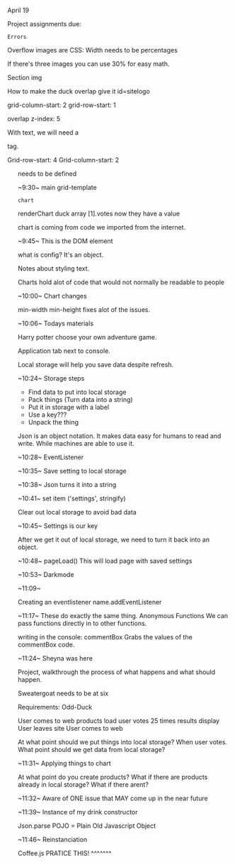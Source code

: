 April 19

Project assignments due: 

    Errors
Overflow images are CSS:
Width needs to be percentages

If there's three images you can use 30% for easy math.

Section img

How to make the duck overlap
give it id=sitelogo

grid-column-start: 2
grid-row-start: 1

overlap
z-index: 5

With text, we will need a <p> tag.

Grid-row-start: 4
Grid-column-start: 2

<ul> needs to be defined

~9:30~
main
grid-template

    chart
renderChart
duck array [1].votes
now they have a value

chart is coming from code we imported from the internet.

~9:45~
This is the DOM element

what is config? It's an object.

Notes about styling text.

Charts hold alot of code that would not normally be readable to people

~10:00~ Chart changes

min-width
min-height
fixes alot of the issues.





~10:06~ Todays materials

Harry potter choose your own adventure game.
<!-- Goosebumps, choose your own adventure. -->

Application tab next to console. 

Local storage will help you save data despite refresh.

~10:24~ Storage steps
- Find data to put into local storage
- Pack things (Turn data into a string)
- Put it in storage with a label
- Use a key???
- Unpack the thing

Json is an object notation.
It makes data easy for humans to read and write. While machines are able to use it.

~10:28~ EventListener

~10:35~ Save setting to local storage

~10:38~ Json turns it into a string

~10:41~ set item ('settings', stringify)

Clear out local storage to avoid bad data

~10:45~ Settings is our key

After we get it out of local storage, we need to turn it back into an object.

~10:48~ pageLoad()
This will load page with saved settings

~10:53~ Darkmode


~11:09~

Creating an eventlistener
name.addEventListener

~11:17~ These do exactly the same thing.
Anonymous Functions
We can pass functions directly in to other functions.

writing in the console: commentBox
Grabs the values of the commentBox code.

~11:24~ Sheyna was here



Project, walkthrough the process of what happens and what should happen.

Sweatergoat needs to be at six


Requirements: Odd-Duck

User comes to web
products load
user votes 25 times
results display
User leaves site
User comes to web

At what point should we put things into local storage? When user votes.
What point should we get data from local storage?

~11:31~ Applying things to chart

At what point do you create products?
What if there are products already in local storage?
What if there arent?




~11:32~   Aware of ONE issue that MAY come up in the near future

~11:39~ Instance of my drink constructor

Json.parse POJO = Plain Old Javascript Object

~11:46~ Reinstanciation

Coffee.js
PRATICE THIS! ^^^^^^^

